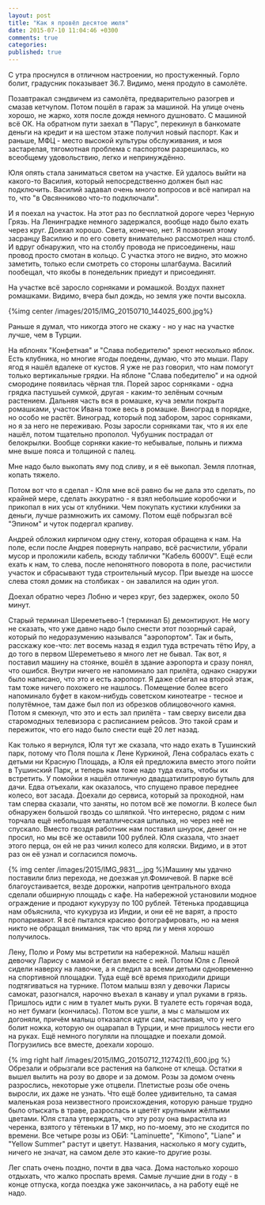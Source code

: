 ```yaml
---
layout: post
title: "Как я провёл десятое июля"
date: 2015-07-10 11:04:46 +0300
comments: true
categories:
published: true 
---
```

С утра проснулся в отличном настроении, но простуженный. Горло болит, градусник показывает 36.7. Видимо, меня продуло в самолёте.

Позавтракал сэндвичем из самолёта, предварительно разогрев и смазав кетчупом. Потом пошёл в гараж за машиной. На улице очень хорошо, не жарко, хотя после дождя немного душновато. С машиной всё ОК. На обратном пути заехал в "Парус", перекинул в банкомате деньги на кредит и на шестом этаже получил новый паспорт. Как и раньше, МФЦ - место высокой культуры обслуживания, и моя застарелая, тягомотная проблема с паспортом разрешилась, ко всеобщему удовольствию, легко и непринуждённо.

Юля опять стала заниматься светом на участке. Ей удалось выйти на какого-то Василия, который непосредственно должен был нас подключить. Василий задавал очень много вопросов и всё напирал на то, что "в Овсянниково что-то подключали".

И я поехал на участок. На этот раз по бесплатной дороге через Черную Грязь. На Ленинградке немного задержался, вообще надо было ехать через круг. Доехал хорошо. Света, конечно, нет. Я позвонил этому засранцу Василию и по его совету внимательно рассмотрел наш столб. И вдруг обнаружил, что на столбу провода не присоединены, наш провод просто смотан в кольцо. С участка этого не видно, это можно заметить, только если смотреть со стороны шлагбаума. Василий пообещал, что якобы в понедельник приедут и присоединят.

На участке всё заросло сорняками и ромашкой. Воздух пахнет ромашками. Видимо, вчера был дождь, но земля уже почти высохла. 

{%img center /images/2015/IMG_20150710_144025_600.jpg%}

Раньше я думал, что никогда этого не скажу - но у нас на участке лучше, чем в Турции.

На яблонях "Конфетная" и "Слава победителю" зреют несколько яблок. Есть клубника, но многие ягоды поедены, думаю, что это мыши. Пару ягод я нашёл вдалеке от кустов. Я уже не раз говорил, что нам помогут только вертикальные грядки. На яблоне "Слава победителю" и на одной смородине появилась чёрная тля. Порей зарос сорняками - одна грядка пастушьей сумкой, другая - каким-то зелёным сочным растением. Дальняя часть вся в ромашке, куча земли покрыта ромашками, участок Ивана тоже весь в ромашке. Виноград в порядке, но особо не растёт. Виноград, который под забором, зарос сорняками, но я за него не переживаю. Розы заросли сорняками так, что я их еле нашёл, потом тщательно прополол. Чубушник пострадал от белокрылки. Вообще сорняки какие-то небывалые, полынь и пижма мне выше пояса и толщиной с палец.

Мне надо было выкопать яму под сливу, и я её выкопал. Земля плотная, копать тяжело.

Потом вот что я сделал - Юля мне всё равно бы не дала это сделать, по крайней мере, сделать аккуратно - я взял небольшие коробочки и прикопал в них усы от клубники. Чем покупать кустики клубники за деньги, лучше размножить их самому. Потом ещё побрызгал всё "Эпином" и чуток подергал крапиву. 

Андрей обложил кирпичом одну стену, которая обращена к нам. На поле, если после Андрея повернуть направо, всё расчистили, убрали мусор и проложили кабель, всюду таблички "Кабель 6000V". Ещё если ехать к нам, то слева, после непонятного поворота в поле, расчистили участок и сбрасывают туда строительный мусор. При выезде на шоссе слева стоял домик на столбиках - он завалился на один угол.

Доехал обратно через Лобню и через круг, без задержек, около 50 минут. 

Старый терминал Шереметьево-1 (терминал Б) демонтируют. Не могу не сказать, что уже давно надо было снести этот позорный сарай, который по недоразумению назывался "аэропортом". Так и быть, расскажу кое-что: лет восемь назад я ездил туда встречать тётю Иру, а до того в первом Шереметьево я много лет не бывал. Так вот, я поставил машину на стоянке, вошёл в здание аэропорта и сразу понял, что ошибся. Внутри ничего не напоминало зал прилёта, однако снаружи было написано, что это и есть аэропорт. Я даже сбегал на второй этаж, там тоже ничего похожего не нашлось. Помещение более всего напоминало буфет в каком-нибудь советском кинотеатре - тесное и полутёмное, там даже был пол из обрезков облицовочного камня. Потом я смекнул, что это и есть зал прилёта - там сверху висели два старомодных телевизора с расписанием рейсов. Это такой срам и пережиток, что его надо было снести ещё 20 лет назад.

Как только я вернулся, Юля тут же сказала, что надо ехать в Тушинский парк, потому что Поля пошла к Лене Куркиной, Лена собралась ехать с детьми ни Красную Площадь, а Юля ей предложила вместо этого пойти в Тушинский Парк, и теперь нам тоже надо туда ехать, чтобы их встретить. У помойки я нашёл отличную двадцатилитровую бутыль для дачи. Едва отъехали, как оказалось, что спущено правое переднее колесо, вот засада. Доехали до сервиса, который за проходной, нам там сперва сказали, что заняты, но потом всё же помогли. В колесе был обнаружен большой гвоздь со шляпкой. Что интересно, рядом с ним торчала ещё небольшая металлическая шпилька, но через неё не спускало. Вместо гвоздя работник нам поставил шнурок, денег он не просил, но мы всё же оставили 100 рублей. Юля сказала, что знает этого перца, он ей не раз чинил колесо для коляски. Видимо, и в этот раз он её узнал и согласился помочь.

{% img center /images/2015/IMG_9831__.jpg %}Машину мы удачно поставили близ перехода, не доезжая ул.Фомичевой. В парке всё благоустаивается, везде дорожки, напротив центрального входа сделали обширную площадь с кафе. На набережной установили модное ограждение и продают кукурузу по 100 рублей. Тётенька продавщица нам объяснила, что кукуруза из Индии, и они её не варят, а просто пропаривают. Я всё пытался красиво фотографировать, но на меня никто не обращал внимания, так что вряд ли у меня хорошо получилось.

Лену, Полю и Рому мы встретили на набережной. Малыш нашёл девочку Ларису с мамой и бегал вместе с ней. Потом Юля с Леной сидели наверху на лавочке, а я следил за всеми детьми одновременно на спортивной площадки. Туда ещё всё время приходили дрищи подтягиваться на турнике. Потом малыш взял у девочки Ларисы самокат, разогнался, нарочно въехал в канаву и упал руками в грязь. Пришлось идти с ним в туалет мыть руки. В туалете есть горячая вода, но нет бумаги (кончилась). Потом все ушли, а мы с малышом их догоняли, причём малыш отказался идти сам, настаивая, что у него болит ножка, которую он оцарапал в Турции, и мне пришлось нести его на руках. Ещё немного погуляли на площадке и поехали домой. Погрузились все вместе, доехали хорошо.

{% img right half /images/2015/IMG_20150712_112742(1)_600.jpg %}Обрезали и обрызгали все растения на балконе от клеща. Остатки я вышел вылить на розу во дворе и за домом. Розы за домом очень разрослись, некоторые уже отцвели. Плетистые розы обе очень выросли, их даже не узнать. Что ещё более удивительно, та самая маленькая роза неизвестного происхождения, которую раньше трудно было отыскать в траве, разрослась и цветёт крупными жёлтыми цветами. Юля стала утверждать, что эту розу она вырастила из черенка, взятого у тётеньки в 17 мкр, но по-моему, это не сходится по времени. Все четыре розы из ОБИ: "Laminuette", "Kimono", "Liane" и "Yellow Summer" растут и цветут. Названия, насколько я могу судить, ничего не значат, на самом деле это какие-то другие розы.

Лег спать очень поздно, почти в два часа. Дома настолько хорошо отдыхать, что жалко проспать время. Самые лучшие дни в году - в конце отпуска, когда поездка уже закончилась, а на работу ещё не надо.